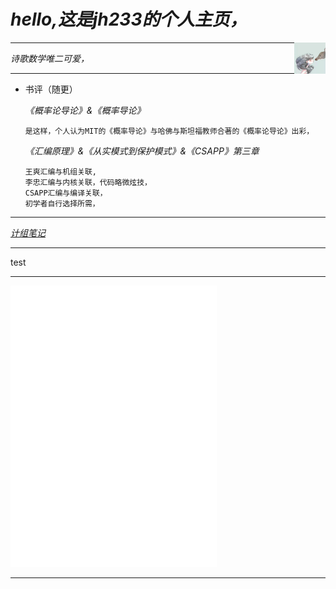 # *hello,这是jh233的个人主页，*

<div><img src="/img/1.jpg" width="10%" height="10%" align="right"></div>

---

*诗歌数学唯二可爱，*

---

* 书评（随更）

  *《概率论导论》&《概率导论》*
  
      是这样，个人认为MIT的《概率导论》与哈佛与斯坦福教师合著的《概率论导论》出彩，
      
  *《汇编原理》&《从实模式到保护模式》&《CSAPP》第三章*
      
      王爽汇编与机组关联,  
      李忠汇编与内核关联，代码略微炫技，  
      CSAPP汇编与编译关联，  
      初学者自行选择所需，

---

*[计组笔记](https://zhuanlan.zhihu.com/p/465378144)*

---

test

---

<iframe frameborder="no" border="0" marginwidth="0" marginheight="0" width=330 height=450 src="//music.163.com/outchain/player?type=0&id=7457431694&auto=0&height=430"> </iframe>

---

